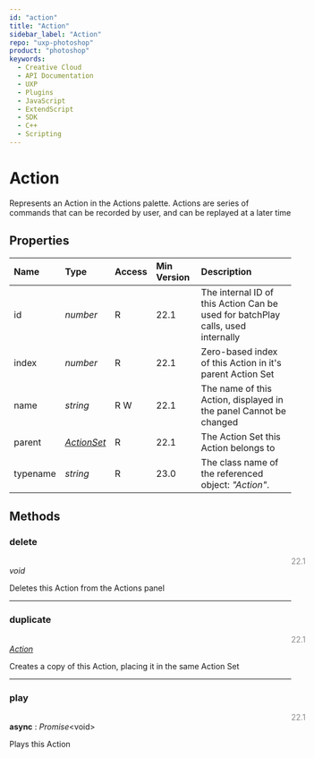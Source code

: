 ```yaml
---
id: "action"
title: "Action"
sidebar_label: "Action"
repo: "uxp-photoshop"
product: "photoshop"
keywords:
  - Creative Cloud
  - API Documentation
  - UXP
  - Plugins
  - JavaScript
  - ExtendScript
  - SDK
  - C++
  - Scripting
---
```


# Action

Represents an Action in the Actions palette.
Actions are series of commands that can be recorded by user, and can be replayed at a later time

## Properties

| Name | Type | Access | Min Version | Description |
| :------ | :------ | :------ | :------ | :------ |
| id | *number* | R | 22.1 | The internal ID of this Action Can be used for batchPlay calls, used internally |
| index | *number* | R | 22.1 | Zero-based index of this Action in it&#x27;s parent Action Set |
| name | *string* | R W | 22.1 | The name of this Action, displayed in the panel Cannot be changed |
| parent | [*ActionSet*](/ps_reference/classes/actionset/) | R | 22.1 | The Action Set this Action belongs to |
| typename | *string* | R | 23.0 | The class name of the referenced object: *&quot;Action&quot;*. |

## Methods

### delete
<span class="minversion" style="float:left; margin-left:36em; opacity:0.5;">22.1</span>

*void*

Deletes this Action from the Actions panel

___

### duplicate
<span class="minversion" style="float:left; margin-left:36em; opacity:0.5;">22.1</span>

[*Action*](/ps_reference/classes/action/)

Creates a copy of this Action, placing it in the same Action Set

___

### play
<span class="minversion" style="float:left; margin-left:36em; opacity:0.5;">22.1</span>

**async** : *Promise*<void\>

Plays this Action
